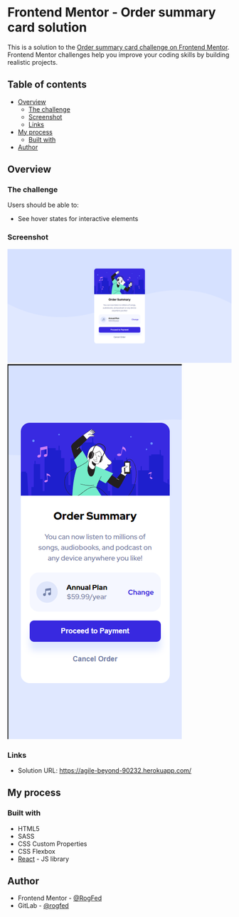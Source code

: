 # Frontend Mentor - Order summary card solution

This is a solution to the [Order summary card challenge on Frontend Mentor](https://www.frontendmentor.io/challenges/order-summary-component-QlPmajDUj). Frontend Mentor challenges help you improve your coding skills by building realistic projects.

## Table of contents

- [Overview](#overview)
    - [The challenge](#the-challenge)
    - [Screenshot](#screenshot)
    - [Links](#links)
- [My process](#my-process)
    - [Built with](#built-with)
- [Author](#author)

## Overview

### The challenge

Users should be able to:

- See hover states for interactive elements

### Screenshot

![Desktop](./order-summary-component-desktop.png)
![Mobile](./order-summary-component-mobile.png)

### Links

- Solution URL: [https://agile-beyond-90232.herokuapp.com/ ](https://agile-beyond-90232.herokuapp.com/)

## My process

### Built with

- HTML5
- SASS
- CSS Custom Properties
- CSS Flexbox
- [React](https://reactjs.org/) - JS library

## Author

- Frontend Mentor - [@RogFed](https://www.frontendmentor.io/profile/RogFed)
- GitLab - [@rogfed](https://gitlab.com/rogfed)
